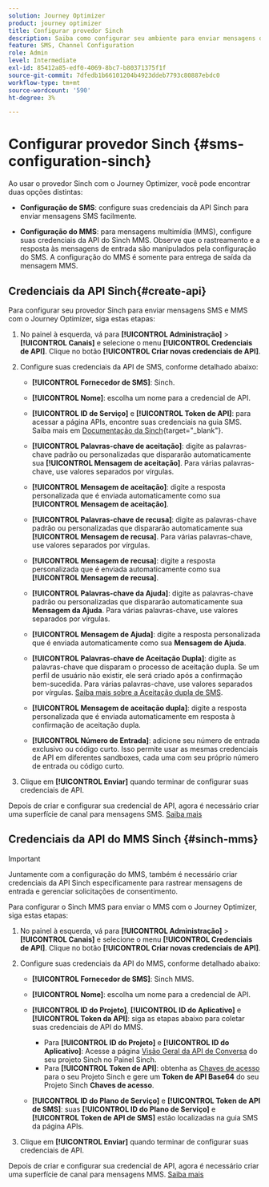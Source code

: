 ```yaml
---
solution: Journey Optimizer
product: journey optimizer
title: Configurar provedor Sinch
description: Saiba como configurar seu ambiente para enviar mensagens de texto com o Journey Optimizer com Sinch
feature: SMS, Channel Configuration
role: Admin
level: Intermediate
exl-id: 85412a85-edf0-4069-8bc7-b80371375f1f
source-git-commit: 7dfedb1b66101204b4923ddeb7793c80887ebdc0
workflow-type: tm+mt
source-wordcount: '590'
ht-degree: 3%

---
```


# Configurar provedor Sinch {#sms-configuration-sinch}

Ao usar o provedor Sinch com o Journey Optimizer, você pode encontrar duas opções distintas:

* **Configuração de SMS**: configure suas credenciais da API Sinch para enviar mensagens SMS facilmente.

* **Configuração do MMS**: para mensagens multimídia (MMS), configure suas credenciais da API do Sinch MMS. Observe que o rastreamento e a resposta às mensagens de entrada são manipulados pela configuração do SMS. A configuração do MMS é somente para entrega de saída da mensagem MMS.

## Credenciais da API Sinch{#create-api}

Para configurar seu provedor Sinch para enviar mensagens SMS e MMS com o Journey Optimizer, siga estas etapas:

1. No painel à esquerda, vá para **[!UICONTROL Administração]** > **[!UICONTROL Canais]** e selecione o menu **[!UICONTROL Credenciais de API]**. Clique no botão **[!UICONTROL Criar novas credenciais de API]**.

1. Configure suas credenciais da API de SMS, conforme detalhado abaixo:

   * **[!UICONTROL Fornecedor de SMS]**: Sinch.

   * **[!UICONTROL Nome]**: escolha um nome para a credencial de API.

   * **[!UICONTROL ID de Serviço]** e **[!UICONTROL Token de API]**: para acessar a página APIs, encontre suas credenciais na guia SMS. Saiba mais em [Documentação da Sinch](https://developers.sinch.com/docs/sms/getting-started/){target="_blank"}.

   * **[!UICONTROL Palavras-chave de aceitação]**: digite as palavras-chave padrão ou personalizadas que dispararão automaticamente sua **[!UICONTROL Mensagem de aceitação]**. Para várias palavras-chave, use valores separados por vírgulas.

   * **[!UICONTROL Mensagem de aceitação]**: digite a resposta personalizada que é enviada automaticamente como sua **[!UICONTROL Mensagem de aceitação]**.

   * **[!UICONTROL Palavras-chave de recusa]**: digite as palavras-chave padrão ou personalizadas que dispararão automaticamente sua **[!UICONTROL Mensagem de recusa]**. Para várias palavras-chave, use valores separados por vírgulas.

   * **[!UICONTROL Mensagem de recusa]**: digite a resposta personalizada que é enviada automaticamente como sua **[!UICONTROL Mensagem de recusa]**.

   * **[!UICONTROL Palavras-chave da Ajuda]**: digite as palavras-chave padrão ou personalizadas que dispararão automaticamente sua **Mensagem da Ajuda**. Para várias palavras-chave, use valores separados por vírgulas.

   * **[!UICONTROL Mensagem de Ajuda]**: digite a resposta personalizada que é enviada automaticamente como sua **Mensagem de Ajuda**.

   * **[!UICONTROL Palavras-chave de Aceitação Dupla]**: digite as palavras-chave que disparam o processo de aceitação dupla. Se um perfil de usuário não existir, ele será criado após a confirmação bem-sucedida. Para várias palavras-chave, use valores separados por vírgulas. [Saiba mais sobre a Aceitação dupla de SMS](https://video.tv.adobe.com/v/3427129/?learn=on).

   * **[!UICONTROL Mensagem de aceitação dupla]**: digite a resposta personalizada que é enviada automaticamente em resposta à confirmação de aceitação dupla.

   * **[!UICONTROL Número de Entrada]**: adicione seu número de entrada exclusivo ou código curto. Isso permite usar as mesmas credenciais de API em diferentes sandboxes, cada uma com seu próprio número de entrada ou código curto.

1. Clique em **[!UICONTROL Enviar]** quando terminar de configurar suas credenciais de API.

Depois de criar e configurar sua credencial de API, agora é necessário criar uma superfície de canal para mensagens SMS. [Saiba mais](sms-configuration-surface.md)

## Credenciais da API do MMS Sinch {#sinch-mms}

>[!IMPORTANT]
>
> Juntamente com a configuração do MMS, também é necessário criar credenciais da API Sinch especificamente para rastrear mensagens de entrada e gerenciar solicitações de consentimento.

Para configurar o Sinch MMS para enviar o MMS com o Journey Optimizer, siga estas etapas:

1. No painel à esquerda, vá para **[!UICONTROL Administração]** > **[!UICONTROL Canais]** e selecione o menu **[!UICONTROL Credenciais de API]**. Clique no botão **[!UICONTROL Criar novas credenciais de API]**.

1. Configure suas credenciais da API do MMS, conforme detalhado abaixo:

   * **[!UICONTROL Fornecedor de SMS]**: Sinch MMS.

   * **[!UICONTROL Nome]**: escolha um nome para a credencial de API.

   * **[!UICONTROL ID do Projeto]**, **[!UICONTROL ID do Aplicativo]** e **[!UICONTROL Token da API]**: siga as etapas abaixo para coletar suas credenciais de API do MMS.

      * Para **[!UICONTROL ID do Projeto]** e **[!UICONTROL ID do Aplicativo]**: Acesse a página [Visão Geral da API de Conversa](https://dashboard.sinch.com/convapi/overview) do seu projeto Sinch no Painel Sinch.
      * Para **[!UICONTROL Token de API]**: obtenha as [Chaves de acesso](https://community.sinch.com/t5/Customer-Dashboard/Sinch-Access-Keys/ta-p/12638) para o seu Projeto Sinch e gere um **Token de API Base64** do seu Projeto Sinch **Chaves de acesso**.

   * **[!UICONTROL ID do Plano de Serviço]** e **[!UICONTROL Token de API de SMS]**: suas **[!UICONTROL ID do Plano de Serviço]** e **[!UICONTROL Token de API de SMS]** estão localizadas na guia SMS da página APIs.

1. Clique em **[!UICONTROL Enviar]** quando terminar de configurar suas credenciais de API.

Depois de criar e configurar sua credencial de API, agora é necessário criar uma superfície de canal para mensagens MMS. [Saiba mais](sms-configuration-surface.md)
